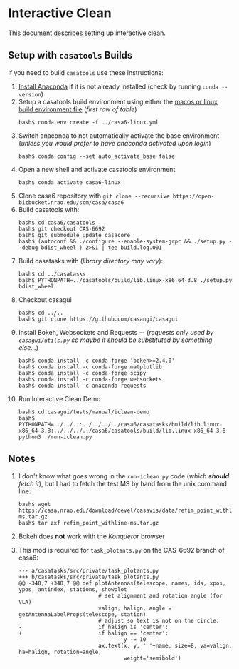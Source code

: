 # Interactive Clean

This document describes setting up interactive clean.

## Setup with ``casatools`` Builds

If you need to build ``casatools`` use these instructions:

1. [Install Anaconda](https://www.anaconda.com/) if it is not already installed (check by running ``conda --version``)
1. Setup a casatools build environment using either the [macos or linux build environment file](https://github.com/casangi/casagui/blob/main/devel/anaconda3/c_dev.md#environment) (_first row of table_)
    ```
    bash$ conda env create -f ../casa6-linux.yml
    ```
1. Switch anaconda to not automatically activate the base environment (_unless you would prefer to have anaconda activated upon login_)
    ```
    bash$ conda config --set auto_activate_base false
    ```
1. Open a new shell and activate casatools environment
    ```
    bash$ conda activate casa6-linux
    ```
1. Clone casa6 repository with ``git clone --recursive https://open-bitbucket.nrao.edu/scm/casa/casa6``
1. Build casatools with:
    ```
    bash$ cd casa6/casatools
    bash$ git checkout CAS-6692
    bash$ git submodule update casacore
    bash$ (autoconf && ./configure --enable-system-grpc && ./setup.py --debug bdist_wheel ) 2>&1 | tee build.log.001
    ```
1. Build casatasks with (_library directory may vary_):
    ```
    bash$ cd ../casatasks
    bash$ PYTHONPATH=../casatools/build/lib.linux-x86_64-3.8 ./setup.py bdist_wheel
    ```
1. Checkout casagui
    ```
    bash$ cd ../..
    bash$ git clone https://github.com/casangi/casagui
    ```
1. Install Bokeh, Websockets and Requests --
    (_requests only used by ``casagui/utils.py`` so maybe it should be substituted by something else..._)
    ```
    bash$ conda install -c conda-forge 'bokeh>=2.4.0'
    bash$ conda install -c conda-forge matplotlib
    bash$ conda install -c conda-forge scipy
    bash$ conda install -c conda-forge websockets
    bash$ conda install -c anaconda requests
    ```
1. Run Interactive Clean Demo
    ```
    bash$ cd casagui/tests/manual/iclean-demo
    bash$ PYTHONPATH=../../..:../../../../casa6/casatasks/build/lib.linux-x86_64-3.8:../../../../casa6/casatools/build/lib.linux-x86_64-3.8 python3 ./run-iclean.py
    ```

## Notes

1. I don't know what goes wrong in the ``run-iclean.py`` code (_which **should** fetch it_), but I had to fetch the test MS by hand from the unix command line:
    ```
    bash$ wget https://casa.nrao.edu/download/devel/casavis/data/refim_point_withline-ms.tar.gz
    bash$ tar zxf refim_point_withline-ms.tar.gz
    ```

1. Bokeh does **not** work with the _Konqueror_ browser

1. This mod is required for ``task_plotants.py`` on the CAS-6692 branch of casa6:
    ```
    --- a/casatasks/src/private/task_plotants.py
    +++ b/casatasks/src/private/task_plotants.py
    @@ -348,7 +348,7 @@ def plotAntennas(telescope, names, ids, xpos, ypos, antindex, stations, showplot
                             # set alignment and rotation angle (for VLA)
                             valign, halign, angle = getAntennaLabelProps(telescope, station)
                             # adjust so text is not on the circle:
    -                        if halign is 'center':
    +                        if halign == 'center':
                                     y -= 10
                             ax.text(x, y, ' '+name, size=8, va=valign, ha=halign, rotation=angle,
                                     weight='semibold')
    ```
